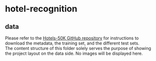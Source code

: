 # hotel-recognition
## data
Please refer to the [Hotels-50K GitHub repository](https://github.com/GWUvision/Hotels-50K) for instructions to download the metadata, the training set, and the different test sets.<br>
The content structure of this folder solely serves the purpose of showing the project layout on the data side. No images will be displayed here.
